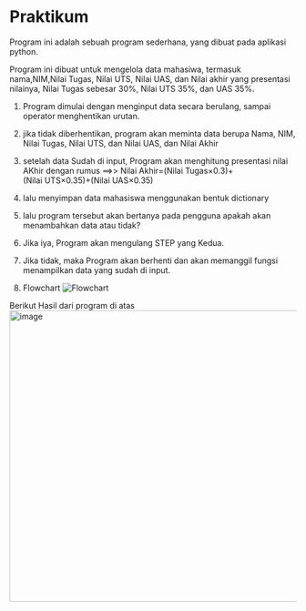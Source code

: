# Praktikum 

Program ini adalah sebuah program sederhana, yang dibuat pada aplikasi python. 

Program ini dibuat untuk mengelola data mahasiwa, termasuk nama,NIM,Nilai Tugas, Nilai UTS, Nilai UAS, dan Nilai akhir
yang presentasi nilainya, Nilai Tugas sebesar 30%, Nilai UTS 35%, dan UAS 35%.

1. Program dimulai dengan menginput data secara berulang, sampai operator menghentikan urutan.

2. jika tidak diberhentikan, program akan meminta data berupa Nama, NIM, Nilai Tugas, Nilai UTS, dan Nilai UAS, dan Nilai Akhir

3. setelah data Sudah di input, Program akan menghitung presentasi nilai AKhir dengan rumus ==>> Nilai Akhir=(Nilai Tugas×0.3)+(Nilai UTS×0.35)+(Nilai UAS×0.35)

4. lalu menyimpan data mahasiswa menggunakan bentuk dictionary

5. lalu program tersebut akan bertanya pada pengguna apakah akan menambahkan data atau tidak?

6. Jika iya, Program akan mengulang STEP yang Kedua.

7. Jika tidak, maka Program akan berhenti dan akan memanggil fungsi menampilkan data yang sudah di input.

8. Flowchart ![Flowchart](https://github.com/user-attachments/assets/1f794455-6cc3-450b-9474-a13cc70bf99d)


Berikut Hasil dari program di atas <img width="512" alt="image" src="https://github.com/user-attachments/assets/c2a14dda-bbe4-42ad-946e-1593c42e2e6d">





 
